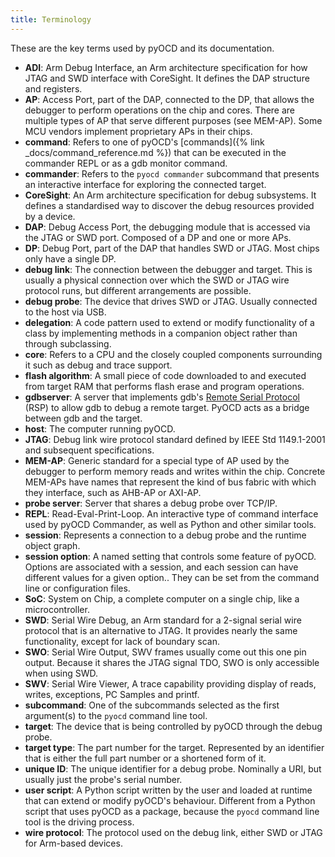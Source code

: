 ```yaml
---
title: Terminology
---
```


These are the key terms used by pyOCD and its documentation.

- **ADI**: Arm Debug Interface, an Arm architecture specification for how JTAG and SWD interface with CoreSight.
    It defines the DAP structure and registers.
- **AP**: Access Port, part of the DAP, connected to the DP, that allows the debugger to perform operations
    on the chip and cores. There are multiple types of AP that serve different purposes (see MEM-AP). Some MCU
    vendors implement proprietary APs in their chips.
- **command**: Refers to one of pyOCD's [commands]({% link _docs/command_reference.md %}) that can be executed in the commander REPL or as a gdb monitor command.
- **commander**: Refers to the `pyocd commander` subcommand that presents an interactive interface for exploring
    the connected target.
- **CoreSight**: An Arm architecture specification for debug subsystems. It defines a standardised way
    to discover the debug resources provided by a device.
- **DAP**: Debug Access Port, the debugging module that is accessed via the JTAG or SWD port. Composed of a
    DP and one or more APs.
- **DP**: Debug Port, part of the DAP that handles SWD or JTAG. Most chips only have a single DP.
- **debug link**: The connection between the debugger and target. This is usually a physical connection over
    which the SWD or JTAG wire protocol runs, but different arrangements are possible.
- **debug probe**: The device that drives SWD or JTAG. Usually connected to the host via USB.
- **delegation**: A code pattern used to extend or modify functionality of a class by implementing
    methods in a companion object rather than through subclassing.
- **core**: Refers to a CPU and the closely coupled components surrounding it such as debug and trace
    support.
- **flash algorithm**: A small piece of code downloaded to and executed from target RAM that
    performs flash erase and program operations.
- **gdbserver**: A server that implements gdb's [Remote Serial Protocol](https://sourceware.org/gdb/onlinedocs/gdb/Remote-Protocol.html#Remote-Protocol) (RSP) to allow gdb to debug a remote
    target. PyOCD acts as a bridge between gdb and the target.
- **host**: The computer running pyOCD.
- **JTAG**: Debug link wire protocol standard defined by IEEE Std 1149.1-2001 and subsequent specifications.
- **MEM-AP**: Generic standard for a special type of AP used by the debugger to perform memory reads and
    writes within the chip. Concrete MEM-APs have names that represent the kind of bus fabric with which they
    interface, such as AHB-AP or AXI-AP.
- **probe server**: Server that shares a debug probe over TCP/IP.
- **REPL**: Read-Eval-Print-Loop. An interactive type of command interface used by pyOCD Commander, as well as
    Python and other similar tools.
- **session**: Represents a connection to a debug probe and the runtime object graph.
- **session option**: A named setting that controls some feature of pyOCD. Options are associated with
    a session, and each session can have different values for a given option.. They can be set from the
    command line or configuration files.
- **SoC**: System on Chip, a complete computer on a single chip, like a microcontroller.
- **SWD**: Serial Wire Debug, an Arm standard for a 2-signal serial wire protocol that is an alternative to
    JTAG. It provides nearly the same functionality, except for lack of boundary scan.
- **SWO**: Serial Wire Output, SWV frames usually come out this one pin output. Because it shares the JTAG
    signal TDO, SWO is only accessible when using SWD.
- **SWV**: Serial Wire Viewer, A trace capability providing display of reads, writes, exceptions, PC Samples
    and printf.
- **subcommand**: One of the subcommands selected as the first argument(s) to the `pyocd` command line tool.
- **target**: The device that is being controlled by pyOCD through the debug probe.
- **target type**: The part number for the target. Represented by an identifier that is either
    the full part number or a shortened form of it.
- **unique ID**: The unique identifier for a debug probe. Nominally a URI, but usually just the probe's
    serial number.
- **user script**: A Python script written by the user and loaded at runtime that can extend or
    modify pyOCD's behaviour. Different from a Python script that uses pyOCD as a package, because the
    `pyocd` command line tool is the driving process.
- **wire protocol**: The protocol used on the debug link, either SWD or JTAG for Arm-based devices.

